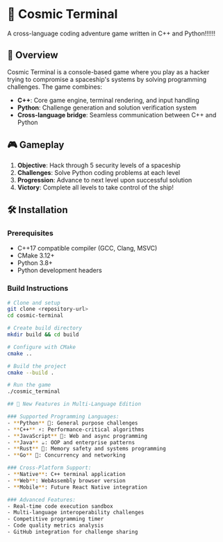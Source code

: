# 🚀 Cosmic Terminal

A cross-language coding adventure game written in C++ and Python!!!!!!

## 🌟 Overview

Cosmic Terminal is a console-based game where you play as a hacker trying to compromise a spaceship's systems by solving programming challenges. The game combines:

- **C++**: Core game engine, terminal rendering, and input handling
- **Python**: Challenge generation and solution verification system
- **Cross-language bridge**: Seamless communication between C++ and Python

## 🎮 Gameplay

1. **Objective**: Hack through 5 security levels of a spaceship
2. **Challenges**: Solve Python coding problems at each level
3. **Progression**: Advance to next level upon successful solution
4. **Victory**: Complete all levels to take control of the ship!

## 🛠️ Installation

### Prerequisites
- C++17 compatible compiler (GCC, Clang, MSVC)
- CMake 3.12+
- Python 3.8+
- Python development headers

### Build Instructions

```bash
# Clone and setup
git clone <repository-url>
cd cosmic-terminal

# Create build directory
mkdir build && cd build

# Configure with CMake
cmake ..

# Build the project
cmake --build .

# Run the game
./cosmic_terminal

## 🌟 New Features in Multi-Language Edition

### Supported Programming Languages:
- **Python** 🐍: General purpose challenges
- **C++** ⚡: Performance-critical algorithms  
- **JavaScript** 📜: Web and async programming
- **Java** ☕: OOP and enterprise patterns
- **Rust** 🦀: Memory safety and systems programming
- **Go** 🐹: Concurrency and networking

### Cross-Platform Support:
- **Native**: C++ terminal application
- **Web**: WebAssembly browser version
- **Mobile**: Future React Native integration

### Advanced Features:
- Real-time code execution sandbox
- Multi-language interoperability challenges
- Competitive programming timer
- Code quality metrics analysis
- GitHub integration for challenge sharing
